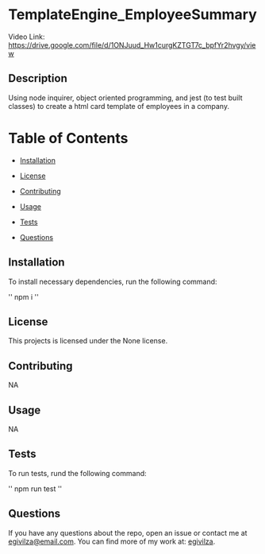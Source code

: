 # TemplateEngine_EmployeeSummary

Video Link: https://drive.google.com/file/d/1ONJuud_Hw1curgKZTGT7c_bpfYr2hvgy/view

## Description

Using node inquirer, object oriented programming, and jest (to test built classes) to create a html card template of employees in a company.

# Table of Contents

* [Installation](#installation)

* [License](#license)

* [Contributing](contributing)

* [Usage](#usage)

* [Tests](#tests)

* [Questions](#questions)

## Installation

To install necessary dependencies, run the following command:

''
npm i
''

## License

This projects is licensed under the None license.

## Contributing

NA

## Usage

NA

## Tests

To run tests, rund the following command:

''
npm run test
''

## Questions

If you have any questions about the repo, open an issue or contact me at egivilza@email.com.
You can find more of my work at: [egivilza](https://github.com/egivilza).

